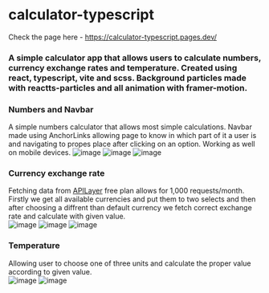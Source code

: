 # calculator-typescript

Check the page here - https://calculator-typescript.pages.dev/

### A simple calculator app that allows users to calculate numbers, currency exchange rates and temperature.  Created using react, typescript, vite and scss. Background particles made with reactts-particles and all animation with framer-motion.  

### Numbers and Navbar  
A simple numbers calculator that allows most simple calculations. Navbar made using AnchorLinks allowing page to know in which part of it a user is and navigating to propes place after clicking on an option. Working as well on mobile devices.
![image](https://github.com/bchanowski/calculator-typescript/assets/92587389/d89c0769-9ed5-491c-8e92-7800b8034967)
![image](https://github.com/bchanowski/calculator-typescript/assets/92587389/12f47dba-76d6-433e-aaf6-0d0d4c390fa5)
![image](https://github.com/bchanowski/calculator-typescript/assets/92587389/a9d7e9aa-f1ca-45c8-bb90-a1448802f392)

### Currency exchange rate  
Fetching data from [APILayer](https://apilayer.com/marketplace/currency_data-api?utm_source=apilayermarketplace&utm_medium=featured) free plan allows for 1,000 requests/month. Firstly we get all available currencies and put them to two selects and then after choosing a diffrent than default currency we fetch correct exchange rate and calculate with given value.  
![image](https://github.com/bchanowski/calculator-typescript/assets/92587389/dd8a5edc-98d6-4047-9d43-1ea08918b618)
![image](https://github.com/bchanowski/calculator-typescript/assets/92587389/5bea2eb3-5058-4941-a81f-85cd3a119019)
![image](https://github.com/bchanowski/calculator-typescript/assets/92587389/d4e61775-42f6-469a-b9eb-3b216a8e3772)

### Temperature  
Allowing user to choose one of three units and calculate the proper value according to given value.  
![image](https://github.com/bchanowski/calculator-typescript/assets/92587389/8af2d0a4-d988-49e7-be5d-5ecdab50b279)
![image](https://github.com/bchanowski/calculator-typescript/assets/92587389/8e0f1536-0963-4ba5-8880-8aadd8359953)

